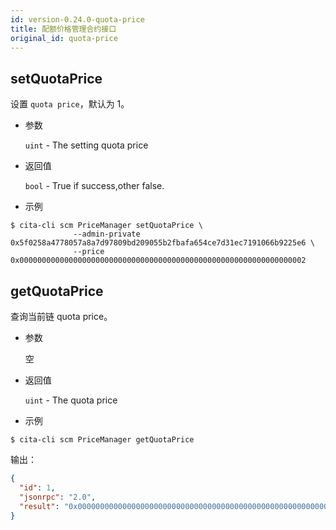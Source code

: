 ```yaml
---
id: version-0.24.0-quota-price
title: 配额价格管理合约接口
original_id: quota-price
---
```


## setQuotaPrice

设置 `quota price`，默认为 1。

* 参数

    `uint` - The setting quota price

* 返回值

    `bool` - True if success,other false.

* 示例

```shell
$ cita-cli scm PriceManager setQuotaPrice \
              --admin-private 0x5f0258a4778057a8a7d97809bd209055b2fbafa654ce7d31ec7191066b9225e6 \
              --price 0x0000000000000000000000000000000000000000000000000000000000000002
```

## getQuotaPrice

查询当前链 quota price。

* 参数

    空

* 返回值

    `uint` - The quota price

* 示例

```shell
$ cita-cli scm PriceManager getQuotaPrice
```

输出：

```json
{
  "id": 1,
  "jsonrpc": "2.0",
  "result": "0x0000000000000000000000000000000000000000000000000000000000000002"
}

```

